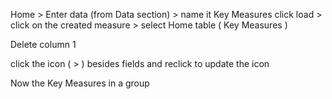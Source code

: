 Home > Enter data (from Data section) > name it Key Measures click load > click on the created measure > select Home table ( Key Measures )

Delete column 1

click the icon ( > ) besides fields and reclick to update the icon

Now the Key Measures in a group
